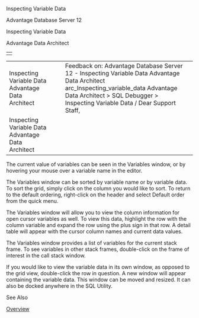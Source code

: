 Inspecting Variable Data




Advantage Database Server 12  

Inspecting Variable Data

Advantage Data Architect

|  |
| --- |
|  |

|  |  |  |  |  |
| --- | --- | --- | --- | --- |
| Inspecting Variable Data  Advantage Data Architect |  |  | Feedback on: Advantage Database Server 12 - Inspecting Variable Data Advantage Data Architect arc\_Inspecting\_variable\_data Advantage Data Architect > SQL Debugger > Inspecting Variable Data / Dear Support Staff, |  |
| Inspecting Variable Data  Advantage Data Architect |  |  |  |  |

The current value of variables can be seen in the Variables window, or by hovering your mouse over a variable name in the editor.

The Variables window can be sorted by variable name or by variable data. To sort the grid, simply click on the column you would like to sort. To return to the default ordering, right-click on the header and select Default order from the quick menu.

The Variables window will allow you to view the column information for open cursor variables as well. To view this data, highlight the row with the column variable and expand the row using the plus sign in that row. A detail table will appear with the cursor column names and current data values.

The Variables window provides a list of variables for the current stack frame. To see variables in other stack frames, double-click on the frame of interest in the call stack window.

If you would like to view the variable data in its own window, as opposed to the grid view, double-click the row in question. A new window will appear containing the variable data. This window can be moved and resized. It can also be docked anywhere in the SQL Utility.

See Also

[Overview](arc_overview_debugger.htm)